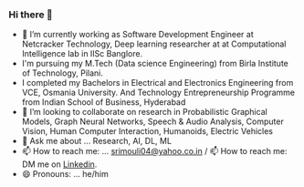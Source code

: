 ### Hi there 👋

- 🔭 I’m currently working as Software Development Engineer at Netcracker Technology, Deep learning researcher at at Computational Intelligence lab in IISc Banglore. 
- I'm pursuing my M.Tech (Data science Engineering) from Birla Institute of Technology, Pilani.
- I completed my Bachelors in Electrical and Electronics Engineering from VCE, Osmania University. And Technology Entrepreneurship Programme  from Indian School of Business, Hyderabad
- 👯 I’m looking to collaborate on research in Probabilistic Graphical Models, Graph Neural Networks, Speech & Audio Analysis, Computer Vision, Human Computer Interaction, Humanoids, Electric Vehicles 
- 💬 Ask me about ... Research, AI, DL, ML
- 📫 How to reach me: ... srimouli04@yahoo.co.in / 📫 How to reach me: DM me on [Linkedin](https://www.linkedin.com/in/srimouli/).
- 😄 Pronouns: ... he/him

